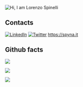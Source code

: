 ![Hi, I am Lorenzo Spinelli](./hi.svg)

## Contacts

[![LinkedIn](https://img.shields.io/badge/LinkedIn-%230077B5.svg?logo=linkedin&logoColor=white)](https://linkedin.com/in/lorenzospinelli) 
[![Twitter](https://img.shields.io/badge/Twitter-%231DA1F2.svg?logo=Twitter&logoColor=white)](https://twitter.com/spinalorenzo) https://spyna.it



## Github facts

![](https://github-readme-streak-stats.herokuapp.com/?user=spyna)

![](https://github-readme-stats.vercel.app/api?username=spyna&include_all_commits=true&count_private=true) 

![](https://github-readme-stats.vercel.app/api/top-langs/?username=spyna&include_all_commits=true&count_private=true&layout=compact)
